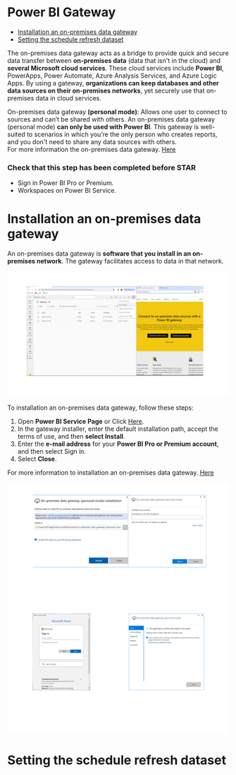 Power BI Gateway
============
- [Installation an on-premises data gateway](02-Create-A-Workspace.md#Create-a-workspace)
- [Setting the schedule refresh dataset](02-Create-A-Workspace.md#Setting-the-schedule-refresh-dataset)


The on-premises data gateway acts as a bridge to provide quick and secure data transfer between **on-premises data** (data that isn't in the cloud) and **several Microsoft cloud services**. These cloud services include **Power BI**, PowerApps, Power Automate, Azure Analysis Services, and Azure Logic Apps. By using a gateway, **organizations can keep databases and other data sources on their on-premises networks**, yet securely use that on-premises data in cloud services.<br>

On-premises data gateway **(personal mode)**: Allows one user to connect to sources and can’t be shared with others. An on-premises data gateway (personal mode) **can only be used with Power BI**. This gateway is well-suited to scenarios in which you’re the only person who creates reports, and you don't need to share any data sources with others.<br>
For more information the on-premises data gateway. [Here](https://learn.microsoft.com/en-us/power-bi/connect-data/service-gateway-onprem)
 ### Check that this step has been completed before STAR 
 - Sign in Power BI Pro or Premium.
 - Workspaces on Power BI Service.

# Installation an on-premises data gateway   
An on-premises data gateway is **software that you install in an on-premises network**. The gateway facilitates access to data in that network.<br>

![0](/images/8-Gateway.png)


To installation an on-premises data gateway, follow these steps:
1. Open **Power BI Service Page** or Click [Here](https://go.microsoft.com/fwlink/?LinkId=2116848&clcid=0x409).
2. In the gateway installer, enter the default installation path, accept the terms of use, and then **select Install**.
3. Enter the **e-mail address** for your **Power BI Pro or Premium account**, and then select Sign in.
4. Select **Close**.
   
For more information to installation an on-premises data gateway. [Here](https://learn.microsoft.com/en-us/data-integration/gateway/service-gateway-install)   

![0](/images/9-Gateway.png)
![0](/images/10-Gateway.png)

# Setting the schedule refresh dataset 
